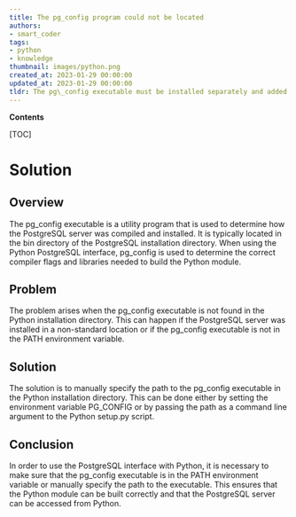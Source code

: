 ```yaml
---
title: The pg_config program could not be located
authors:
- smart_coder
tags:
- python
- knowledge
thumbnail: images/python.png
created_at: 2023-01-29 00:00:00
updated_at: 2023-01-29 00:00:00
tldr: The pg\_config executable must be installed separately and added to the PATH environment variable for Python to find it.
---
```


**Contents**

[TOC]

# Solution

## Overview

The pg_config executable is a utility program that is used to determine how the PostgreSQL server was compiled and installed. It is typically located in the bin directory of the PostgreSQL installation directory. When using the Python PostgreSQL interface, pg_config is used to determine the correct compiler flags and libraries needed to build the Python module.

## Problem

The problem arises when the pg_config executable is not found in the Python installation directory. This can happen if the PostgreSQL server was installed in a non-standard location or if the pg_config executable is not in the PATH environment variable.

## Solution

The solution is to manually specify the path to the pg_config executable in the Python installation directory. This can be done either by setting the environment variable PG_CONFIG or by passing the path as a command line argument to the Python setup.py script.

## Conclusion

In order to use the PostgreSQL interface with Python, it is necessary to make sure that the pg_config executable is in the PATH environment variable or manually specify the path to the executable. This ensures that the Python module can be built correctly and that the PostgreSQL server can be accessed from Python.
